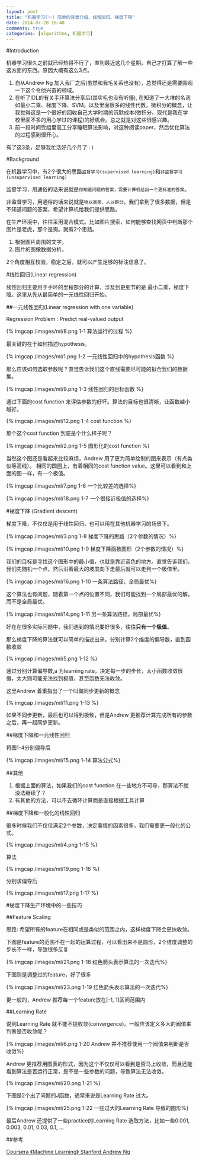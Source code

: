```yaml
---
layout: post
title: "机器学习(一) 简单的背景介绍、线性回归、梯度下降"
date: 2014-07-28 16:48
comments: true
categories: [algorithms, 机器学习]
---
```


#Introduction

机器学习很久之前就已经热得不行了，直到最近这几个星期，自己才打算了解一些这方面的东西。原因大概有这么3点。

1. 自从Andrew Ng 加入我厂之后(虽然和我毛关系也没有)，总觉得还是需要围观一下这个令他兴奋的领域。
2. 在听了IDL的有关手环算法分享后(其实毛也没有听懂), 在知道了一大堆的名词如最小二乘、梯度下降、SVM。以及里面很多的线性代数，微积分的概念，让我觉得这是一个很好的回收自己大学时期的沉默成本(微积分、现代是我在学校里面不多的用心学过的课程)的好机会。总之就是对这些很感兴趣。
3. 前一段时间受组里高工分享睡眠算法影响，对这种阅读paper，然后优化算法的过程感到很开心。

有了这3条，足够我忙活好几个月了 : )

#Background

在机器学习中，有2个很大的思路`监督学习(supervised learning)`和`非监督学习(unsupervised learning)`

监督学习，用通俗的话来说就是`你知道问题的答案，需要计算机给出一个更标准的答案`。

非监督学习，用通俗的话来说就是`物以类聚，人以群分`。我们拿到了很多数据，但是不知道问题的答案，希望计算机给我们提供思路。

在生产环境中，往往采用混合模式。比如图片搜索，如何能够查找网页中判断那个图片是老虎，那个是狗。就有2个思路。

1. 根据图片周围的文字。
2. 图片的图像数据分析。

2个角度相互校验，稳定之后，就可以产生足够的标注信息了。

#线性回归(Linear regression)

线性回归主要用于手环的里程部分的计算，涉及到更细节的是 最小二乘，梯度下降。这里从先从最简单的一元线性回归开始。

##一元线性回归(Linear regression with one variable)

Regression Problem : Predict real-valued output

{% imgcap /images/ml/8.png 1-1 算法运行的过程 %}


最关键的在于如何描述hypothesis。

{% imgcap /images/ml/1.png 1-2 一元线性回归中的hypothesis函数 %}

那么应该如何选取参数呢？直觉告诉我们这个直线需要尽可能的拟合我们的数据集。

{% imgcap /images/ml/9.png 1-3 线性回归的目标函数 %}

通过下面的cost function 来评估参数的好坏。算法的目标也很清晰，让函数越小越好。

{% imgcap /images/ml/12.png 1-4 cost function %}

那个这个cost function 到底是个什么样子呢？ 

{% imgcap /images/ml/2.png 1-5 图形化的cost function %}

当然这个图还是看起来比较麻烦，Andrew 用了更为简单绘制的图来表示（有点类似等高线）。
相同的圆圈上，有着相同的cost function value。这里可以看到和上面的图一样，有一个极值。

{% imgcap /images/ml/7.png 1-6 一个比较差的选择%}

{% imgcap /images/ml/18.png 1-7 一个很接近极值的选择%}

#梯度下降 (Gradient descent)

梯度下降，不仅仅是用于线性回归，也可以用在其他机器学习的场景下。

{% imgcap /images/ml/3.png 1-8 梯度下降的思路（2个参数的情况）%}

{% imgcap /images/ml/10.png 1-9 梯度下降函数图形（2个参数的情况）%}

我们的目标是寻找这个图形中的最小值，也就是靠近蓝色的地方。直觉告诉我们，我们先随机一个点，然后沿着最大的坡度向下走最后就可以走到一个极值里。

{% imgcap /images/ml/16.png 1-10 一条算法路径，全局最优%}

这个算法也有问题，随着第一个点的位置不同，我们可能找到一个局部最优的解，而不是全局最优。

{% imgcap /images/ml/14.png 1-11 另一条算法路径，局部最优%}


好在在很多实际问题中，我们遇到的情况要好很多，往往**只有一个极值**。

那么梯度下降的算法就可以简单的描述出来，分别计算2个维度的偏导数，直到函数收敛

{% imgcap /images/ml/5.png 1-12 %}


通过分别计算偏导数,a 为learning rate，决定每一步的步长，太小函数收敛很慢，太大则可能无法找到极值，甚至函数无法收敛。

这里Andrew 着重指出了一个叫做同步更新的概念

{% imgcap /images/ml/11.png 1-13 %}

如果不同步更新，最后也可以得到极致，但是Andrew 更推荐计算完成所有的参数之后，再一起同步更新。

##梯度下降和一元线性回归

将图1-4分别偏导后

{% imgcap /images/ml/15.png 1-14 算法公式%}

##其他

1. 根据上面的算法，如果我们的cost function 在一些地方不可导，那算法不就没法继续了？
2. 有其他的方法，可以不去循环计算而是直接根据工具计算


##梯度下降和一般化的线性回归

很多时候我们不仅仅满足2个参数，决定事情的因素很多，我们需要更一般化的公式。

{% imgcap /images/ml/4.png 1-15 %}

算法


{% imgcap /images/ml/19.png 1-16 %}

分别求偏导后


{% imgcap /images/ml/17.png 1-17 %}

#梯度下降生产环境中的一些技巧

##Feature Scaling

思路: 希望所有的feature在相同或是类似的范围之内，这样梯度下降会更快收敛。

下图是feature的范围不在一起的运算过程，可以看出来不是圆形，2个维度调整的步长不一样，导致很多反复

{% imgcap /images/ml/21.png 1-18 红色箭头表示算法的一次迭代%}

下图则是调整过的feature，好了很多

{% imgcap /images/ml/23.png 1-19 红色箭头表示算法的一次迭代%}

更一般的，Andrew 推荐每一个feature放在[-1, 1]区间范围内

##Learning Rate

说到Learning Rate 就不能不提收敛(convergence)。一般应该定义多大的阀值来判断是否收敛呢？

{% imgcap /images/ml/6.png 1-20 Andrew 并不推荐使用一个阀值来判断是否收敛%}

Andrew 更推荐用图表的形式，因为这个不仅仅可以看到是否马上收敛，而且还能看到算法是否运行正常，是不是一些参数的问题，导致算法无法收敛。

{% imgcap /images/ml/20.png 1-21 %}

下图是2个出了问题的J函数，通常来说是Learning Rate 过大。

{% imgcap /images/ml/25.png 1-22 一些过大的Learning Rate 导致的图形%}

最后Andrew 还提供了一些practice的Learning Rate 选取方法，比如一些0.001, 0.003, 0.01, 0.03, 0.1, ...

##参考

[Coursera 《Machine Learning》 Stanford Andrew Ng](https://class.coursera.org/ml-006)